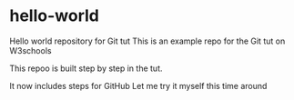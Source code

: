 # hello-world
Hello world repository for Git tut
This is an example repo for the Git tut on W3schools

This repoo is built step by step in the tut.

It now includes steps for GitHub
Let me try it myself this time around
